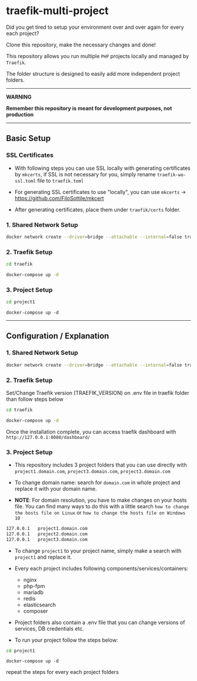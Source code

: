 # traefik-multi-project

Did you get tired to setup your environment over and over again for every each project?

Clone this repository, make the necessary changes and done!

This repository allows you run multiple `PHP` projects locally and managed by `Traefik`.

The folder structure is designed to easily add more independent project folders.

---

**WARNING**

**Remember this repository is meant for development purposes, not production**


---

## Basic Setup

 ### SSL Certificates

- With following steps you can use SSL locally with generating certificates by `mkcerts`, if SSL is not necessary for you, simply rename `traefik-wo-ssl.toml` file to `traefik.toml`

- For generating SSL certificates to use "locally", you can use `mkcerts` -> https://github.com/FiloSottile/mkcert

- After generating certificates, place them under `traefik/certs` folder.


### 1. Shared Network Setup
```sh
docker network create --driver=bridge --attachable --internal=false traefik_gateway
```

### 2. Traefik Setup

```sh
cd traefik
```

```sh
docker-compose up -d
```

### 3. Project Setup

```sh
cd project1
```

```
docker-compose up -d
```

---
## Configuration / Explanation



### 1. Shared Network Setup

```sh
docker network create --driver=bridge --attachable --internal=false traefik_gateway
```

### 2. Traefik Setup

Set/Change Traefik version (TRAEFIK_VERSION) on .env file in traefik folder than follow steps below

```sh
cd traefik
```

```sh
docker-compose up -d
```

Once the installation complete, you can access traefik dashboard with `http://127.0.0.1:8080/dashboard/`


### 3. Project Setup

- This repository includes 3 project folders that you can use directly with `project1.domain.com`, `project3.domain.com`, `project3.domain.com`

- To change domain name: search for `domain.com` in whole project and replace it with your domain name.

- **NOTE**: For domain resolution, you have to make changes on your hosts file. You can find many ways to do this with a little search `how to change the hosts file on Linux` or `how to change the hosts file on Windows 10`

```sh
127.0.0.1   project1.domain.com
127.0.0.1   project2.domain.com
127.0.0.1   project3.domain.com
```

- To change `project1` to your project name, simply make a search with `project1` and replace it.

- Every each project includes following components/services/containers:

    - nginx
    - php-fpm
    - mariadb
    - redis
    - elasticsearch
    - composer

- Project folders also contain a .env file that you can change versions of services, DB credentials etc.

- To run your project follow the steps below:

```sh
cd project1
```

```
docker-compose up -d
```

repeat the steps for every each project folders
